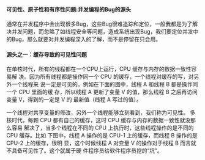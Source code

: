 #### 可见性、原子性和有序性问题:并发编程的Bug的源头
通常在并发程序中会出现很多Bug，这些Bug很难追踪和定位，一般我都是为了解决并发问题，而忽略了如线程安全等问题，造成系统出现Bug，我们要定位并发中的Bug，那么就要对并发编程深入的了解，而不是停留在只会用。


#### 源头之一：缓存导致的可见性问题
在单核时代，所有的线程都在一个CPU上运行，CPU 缓存与内存的数据一致性容易解
决。因为所有线程都是操作同一个 CPU 的缓存，一个线程对缓存的写，对另外一个线程来
说一定是可见的。例如在下面的图中，线程 A 和线程 B 都是操作同一个 CPU 里面的缓
存，所以线程 A 更新了变量 V 的值，那么线程 B 之后再访问变量 V，得到的一定是 V 的
最新值（线程 A 写过的值）。

一个线程对共享变量的修改，另外一个线程能够立刻看到，我们称为可见性。
多核时代，每颗 CPU 都有自己的缓存，这时 CPU 缓存与内存的数据一致性就没那么容易
解决了，当多个线程在不同的 CPU 上执行时，这些线程操作的是不同的 CPU 缓存。比如
下图中，线程 A 操作的是 CPU-1 上的缓存，而线程 B 操作的是 CPU-2 上的缓存，很明
显，这个时候线程 A 对变量 V 的操作对于线程 B 而言就不具备可见性了。这个就属于硬
件程序员给软件程序员挖的“坑”。